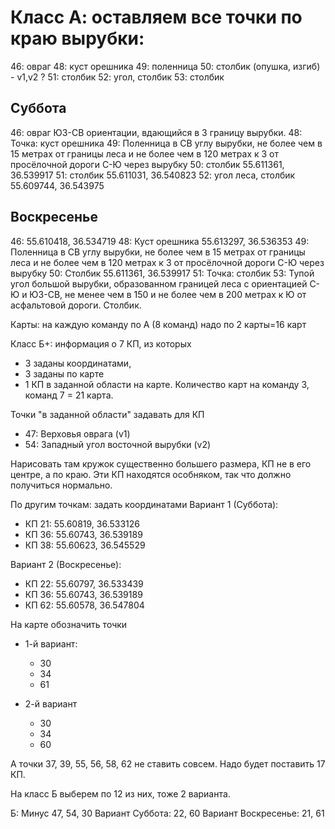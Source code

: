 # Класс А: оставляем все точки по краю вырубки:

46: овраг
48: куст орешника
49: поленница
50: столбик (опушка, изгиб) - v1,v2 ?
51: столбик
52: угол, столбик
53: столбик

## Суббота

46: овраг ЮЗ-СВ ориентации, вдающийся в З границу вырубки.
48: Точка: куст орешника
49: Поленница в СВ углу вырубки, не более чем в 15 метрах от границы леса
    и не более чем в 120 метрах к З от просёлочной дороги С-Ю через вырубку
50: столбик 55.611361, 36.539917
51: столбик 55.611031, 36.540823
52: угол леса, столбик  55.609744, 36.543975

## Воскресенье

46: 55.610418, 36.534719
48: Куст орешника 55.613297, 36.536353
49: Поленница в СВ углу вырубки, не более чем в 15 метрах от границы леса
    и не более чем в 120 метрах к З от просёлочной дороги С-Ю через вырубку
50: Столбик 55.611361, 36.539917
51: Точка: столбик
53: Тупой угол большой вырубки, образованном границей леса с ориентацией
    С-Ю и ЮЗ-СВ, не менее чем в 150 и не более чем в 200 метрах к Ю от
    асфальтовой дороги. Столбик.

Карты: на каждую команду по А (8 команд) надо по 2 карты=16 карт

Класс Б+:
информация о 7 КП, из которых
- 3 заданы координатами,
- 3 заданы по карте
- 1 КП в заданной области на карте.
Количество карт на команду 3, команд 7 = 21 карта.

Точки "в заданной области" задавать для КП
- 47: Верховья оврага (v1)
- 54: Западный угол восточной вырубки (v2)

Нарисовать там кружок существенно большего размера, КП не в его центре,
а по краю. Эти КП находятся особняком, так что должно получиться нормально.

По другим точкам: задать координатами
Вариант 1 (Суббота):
- КП 21: 55.60819, 36.533126
- КП 36: 55.60743, 36.539189
- КП 38: 55.60623, 36.545529

Вариант 2 (Воскресенье):
- КП 22: 55.60797, 36.533439
- КП 36: 55.60743, 36.539189
- КП 62: 55.60578, 36.547804

На карте обозначить точки
- 1-й вариант:
  - 30
  - 34
  - 61

- 2-й вариант
  - 30
  - 34
  - 60

А точки 37, 39, 55, 56, 58, 62 не ставить совсем.
Надо будет поставить 17 КП.

На класс Б выберем по 12 из них, тоже 2 варианта.

Б: Минус 47, 54, 30
Вариант Суббота: 22, 60
Вариант Воскресенье: 21, 61
